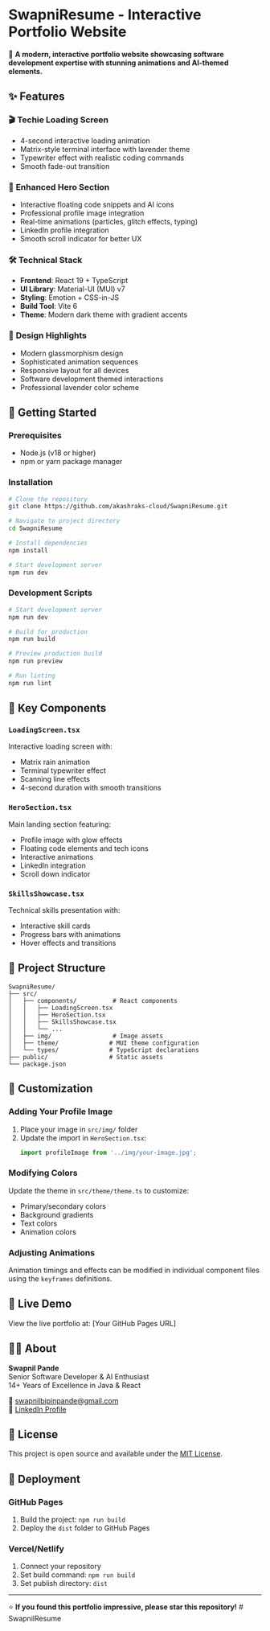 # SwapniResume - Interactive Portfolio Website

🚀 **A modern, interactive portfolio website showcasing software development expertise with stunning animations and AI-themed elements.**

## ✨ Features

### 🎬 **Techie Loading Screen**
- 4-second interactive loading animation
- Matrix-style terminal interface with lavender theme
- Typewriter effect with realistic coding commands
- Smooth fade-out transition

### 🎯 **Enhanced Hero Section**
- Interactive floating code snippets and AI icons
- Professional profile image integration
- Real-time animations (particles, glitch effects, typing)
- LinkedIn profile integration
- Smooth scroll indicator for better UX

### 🛠️ **Technical Stack**
- **Frontend**: React 19 + TypeScript
- **UI Library**: Material-UI (MUI) v7
- **Styling**: Emotion + CSS-in-JS
- **Build Tool**: Vite 6
- **Theme**: Modern dark theme with gradient accents

### 🎨 **Design Highlights**
- Modern glassmorphism design
- Sophisticated animation sequences
- Responsive layout for all devices
- Software development themed interactions
- Professional lavender color scheme

## 🚀 Getting Started

### Prerequisites
- Node.js (v18 or higher)
- npm or yarn package manager

### Installation

```bash
# Clone the repository
git clone https://github.com/akashraks-cloud/SwapniResume.git

# Navigate to project directory
cd SwapniResume

# Install dependencies
npm install

# Start development server
npm run dev
```

### Development Scripts

```bash
# Start development server
npm run dev

# Build for production
npm run build

# Preview production build
npm run preview

# Run linting
npm run lint
```

## 🎯 Key Components

### `LoadingScreen.tsx`
Interactive loading screen with:
- Matrix rain animation
- Terminal typewriter effect
- Scanning line effects
- 4-second duration with smooth transitions

### `HeroSection.tsx`
Main landing section featuring:
- Profile image with glow effects
- Floating code elements and tech icons
- Interactive animations
- LinkedIn integration
- Scroll down indicator

### `SkillsShowcase.tsx`
Technical skills presentation with:
- Interactive skill cards
- Progress bars with animations
- Hover effects and transitions

## 📁 Project Structure

```
SwapniResume/
├── src/
│   ├── components/          # React components
│   │   ├── LoadingScreen.tsx
│   │   ├── HeroSection.tsx
│   │   ├── SkillsShowcase.tsx
│   │   └── ...
│   ├── img/                 # Image assets
│   ├── theme/              # MUI theme configuration
│   └── types/              # TypeScript declarations
├── public/                 # Static assets
└── package.json
```

## 🎨 Customization

### Adding Your Profile Image
1. Place your image in `src/img/` folder
2. Update the import in `HeroSection.tsx`:
   ```typescript
   import profileImage from '../img/your-image.jpg';
   ```

### Modifying Colors
Update the theme in `src/theme/theme.ts` to customize:
- Primary/secondary colors
- Background gradients
- Text colors
- Animation colors

### Adjusting Animations
Animation timings and effects can be modified in individual component files using the `keyframes` definitions.

## 🌟 Live Demo

View the live portfolio at: [Your GitHub Pages URL]

## 👨‍💻 About

**Swapnil Pande**  
Senior Software Developer & AI Enthusiast  
14+ Years of Excellence in Java & React  

📧 swapnilbipinpande@gmail.com  
🔗 [LinkedIn Profile](https://www.linkedin.com/in/swapnil-pande)  

## 📄 License

This project is open source and available under the [MIT License](LICENSE).

## 🚀 Deployment

### GitHub Pages
1. Build the project: `npm run build`
2. Deploy the `dist` folder to GitHub Pages

### Vercel/Netlify
1. Connect your repository
2. Set build command: `npm run build`
3. Set publish directory: `dist`

---

⭐ **If you found this portfolio impressive, please star this repository!**
#   S w a p n i l R e s u m e  
 